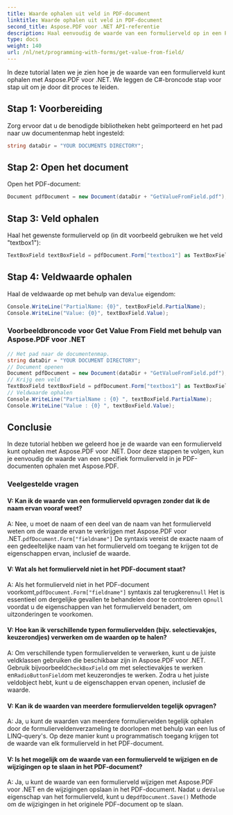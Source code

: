 ```yaml
---
title: Waarde ophalen uit veld in PDF-document
linktitle: Waarde ophalen uit veld in PDF-document
second_title: Aspose.PDF voor .NET API-referentie
description: Haal eenvoudig de waarde van een formulierveld op in een PDF-document met Aspose.PDF voor .NET.
type: docs
weight: 140
url: /nl/net/programming-with-forms/get-value-from-field/
---
```

In deze tutorial laten we je zien hoe je de waarde van een formulierveld kunt ophalen met Aspose.PDF voor .NET. We leggen de C#-broncode stap voor stap uit om je door dit proces te leiden.

## Stap 1: Voorbereiding

Zorg ervoor dat u de benodigde bibliotheken hebt geïmporteerd en het pad naar uw documentenmap hebt ingesteld:

```csharp
string dataDir = "YOUR DOCUMENTS DIRECTORY";
```

## Stap 2: Open het document

Open het PDF-document:

```csharp
Document pdfDocument = new Document(dataDir + "GetValueFromField.pdf");
```

## Stap 3: Veld ophalen

Haal het gewenste formulierveld op (in dit voorbeeld gebruiken we het veld "textbox1"):

```csharp
TextBoxField textBoxField = pdfDocument.Form["textbox1"] as TextBoxField;
```

## Stap 4: Veldwaarde ophalen

 Haal de veldwaarde op met behulp van de`Value` eigendom:

```csharp
Console.WriteLine("PartialName: {0}", textBoxField.PartialName);
Console.WriteLine("Value: {0}", textBoxField.Value);
```

### Voorbeeldbroncode voor Get Value From Field met behulp van Aspose.PDF voor .NET 
```csharp
// Het pad naar de documentenmap.
string dataDir = "YOUR DOCUMENT DIRECTORY";
// Document openen
Document pdfDocument = new Document(dataDir + "GetValueFromField.pdf");
// Krijg een veld
TextBoxField textBoxField = pdfDocument.Form["textbox1"] as TextBoxField;
// Veldwaarde ophalen
Console.WriteLine("PartialName : {0} ", textBoxField.PartialName);
Console.WriteLine("Value : {0} ", textBoxField.Value);
```

## Conclusie

In deze tutorial hebben we geleerd hoe je de waarde van een formulierveld kunt ophalen met Aspose.PDF voor .NET. Door deze stappen te volgen, kun je eenvoudig de waarde van een specifiek formulierveld in je PDF-documenten ophalen met Aspose.PDF.

### Veelgestelde vragen

#### V: Kan ik de waarde van een formulierveld opvragen zonder dat ik de naam ervan vooraf weet?

 A: Nee, u moet de naam of een deel van de naam van het formulierveld weten om de waarde ervan te verkrijgen met Aspose.PDF voor .NET.`pdfDocument.Form["fieldname"]` De syntaxis vereist de exacte naam of een gedeeltelijke naam van het formulierveld om toegang te krijgen tot de eigenschappen ervan, inclusief de waarde.

#### V: Wat als het formulierveld niet in het PDF-document staat?

 A: Als het formulierveld niet in het PDF-document voorkomt,`pdfDocument.Form["fieldname"]` syntaxis zal terugkeren`null` Het is essentieel om dergelijke gevallen te behandelen door te controleren op`null` voordat u de eigenschappen van het formulierveld benadert, om uitzonderingen te voorkomen.

#### V: Hoe kan ik verschillende typen formuliervelden (bijv. selectievakjes, keuzerondjes) verwerken om de waarden op te halen?

 A: Om verschillende typen formuliervelden te verwerken, kunt u de juiste veldklassen gebruiken die beschikbaar zijn in Aspose.PDF voor .NET. Gebruik bijvoorbeeld`CheckBoxField` om met selectievakjes te werken en`RadioButtonField`om met keuzerondjes te werken. Zodra u het juiste veldobject hebt, kunt u de eigenschappen ervan openen, inclusief de waarde.

#### V: Kan ik de waarden van meerdere formuliervelden tegelijk opvragen?

A: Ja, u kunt de waarden van meerdere formuliervelden tegelijk ophalen door de formulierveldenverzameling te doorlopen met behulp van een lus of LINQ-query's. Op deze manier kunt u programmatisch toegang krijgen tot de waarde van elk formulierveld in het PDF-document.

#### V: Is het mogelijk om de waarde van een formulierveld te wijzigen en de wijzigingen op te slaan in het PDF-document?

 A: Ja, u kunt de waarde van een formulierveld wijzigen met Aspose.PDF voor .NET en de wijzigingen opslaan in het PDF-document. Nadat u de`Value` eigenschap van het formulierveld, kunt u de`pdfDocument.Save()` Methode om de wijzigingen in het originele PDF-document op te slaan.